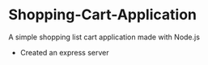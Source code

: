 # Shopping-Cart-Application

A simple shopping list cart application made with Node.js

- Created an express server
